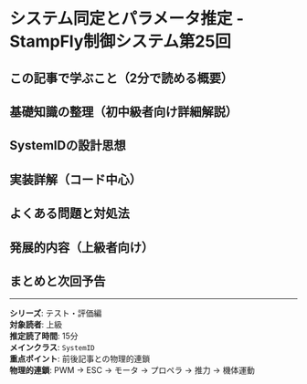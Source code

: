 # システム同定とパラメータ推定 - StampFly制御システム第25回

## この記事で学ぶこと（2分で読める概要）

## 基礎知識の整理（初中級者向け詳細解説）

## SystemIDの設計思想

## 実装詳解（コード中心）

## よくある問題と対処法

## 発展的内容（上級者向け）

## まとめと次回予告

---

**シリーズ**: テスト・評価編  
**対象読者**: 上級  
**推定読了時間**: 15分  
**メインクラス**: `SystemID`  
**重点ポイント**: 前後記事との物理的連鎖  
**物理的連鎖**: PWM → ESC → モータ → プロペラ → 推力 → 機体運動
